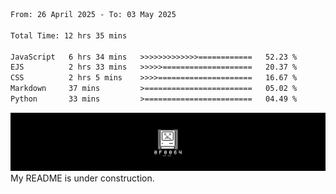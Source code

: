 <!--START_SECTION:waka-->

```txt
From: 26 April 2025 - To: 03 May 2025

Total Time: 12 hrs 35 mins

JavaScript   6 hrs 34 mins   >>>>>>>>>>>>>============   52.23 %
EJS          2 hrs 33 mins   >>>>>====================   20.37 %
CSS          2 hrs 5 mins    >>>>=====================   16.67 %
Markdown     37 mins         >========================   05.02 %
Python       33 mins         >========================   04.49 %
```

<!--END_SECTION:waka-->

<img src="https://raw.githubusercontent.com/n3xta/image-hosting/main/img/202411032331174.png"/>
My README is under construction. 
